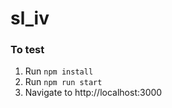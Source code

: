 # sl_iv

### To test

1. Run `npm install`
2. Run `npm run start`
3. Navigate to http://localhost:3000
